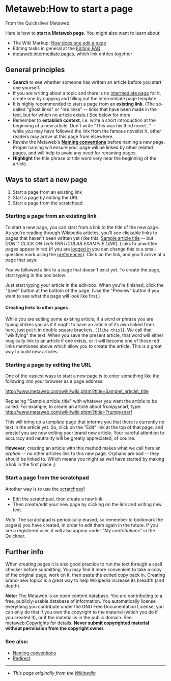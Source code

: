 
# Metaweb:How to start a page

From the Quicksilver Metaweb.


Here is how to **start a Metaweb page**. You might also want to learn about:
* The Wiki Markup: [How does one edit a page](/metaweb-how-does-one-edit-a-page)
* Editing tasks in general at the [Editing FAQ](/metaweb-editing-faq)
* [metaweb:intermediate pages](/metaweb-intermediate-page), which link entries together


## General principles



* **Search** to see whether someone has written an article before you start one yourself.
* If you are writing about a topic and there is no [intermediate page](/metaweb-intermediate-page) for it, create one by copying and filling out the intermediate page template.
* It is highly recommended to start a page from an **existing link**. (The so-called "ghost links" or "red links" -- links that have been made in the text, but for which no article exists.) See below for more.
* Remember to **establish context**, i.e. write a short introduction at the beginning of a new article. Don't write "This was his third novel..." -- while *you* may have followed the link from the famous novelist X, other readers may arrive at this page from elsewhere.
* Review the Metaweb's **[Naming conventions](/metaweb-naming-conventions)** before naming a new page. Proper naming will ensure your page will be linked by other related pages, and will help to avoid any need for renaming pages.
* **Highlight** the title phrase or title word very near the beginning of the article.


## Ways to start a new page



1. Start a page from an existing link
2. Start a page by editing the URL
3. Start a page from the scratchpad


### Starting a page from an existing link



To start a new page, you can start from a link to the title of the new page. As you're reading through Wikipedia articles, you'll see clickable links to pages that haven't been written yet (like this: [Sample article title](/sample-article-title) -- but *DON'T CLICK ON THIS PARTICULAR EXAMPLE LINK*). Links to unwritten pages appear in red (if you are [logged in](/metaweb-how-to-log-in) you can change this to a small question mark using the [preferences](/metaweb-user-preferences-help)). Click on the link, and you'll arrive at a page that says:

You've followed a link to a page that doesn't exist yet. 
To create the page, start typing in the box below:

Just start typing your article in the edit-box. When you're finished, click the "Save" button at the bottom of the page. (Use the "Preview" button if you want to see what the page will look like first.)

#### Creating links to other pages



While you are editing some existing article, if a word or phrase you are typing strikes you as if it ought to have an article of its own linked from here, just put it in double square brackets, `[[like this]]`. We call that "wikifying" the text. When you save the present article, that word will either magically link to an article if one exists, or it will become one of those red links mentioned above which allow you to create the article. This is a great way to build new articles.

### Starting a page by editing the URL



One of the easiest ways to start a new page is to enter something like the following into your browser as a page address:

http://www.metaweb.com/wiki/wiki.phtml?title=Sample\_article\_title

Replacing "Sample\_article\_title" with whatever you want the article to be called. For example, to create an article about frumpysnarf, type:
http://www.metaweb.com/wiki/wiki.phtml?title=Frumpysnarf

This will bring up a template page that informs you that there is currently no text in the article yet. So, click on the "Edit" link at the top of that page, and presto! you are now editing your brand new article. Your careful attention to accuracy and neutrality will be greatly appreciated, of course.

**However**, creating an article with this method makes what we call here an *orphan* -- no other articles link to this new page. Orphans are bad -- they should be linked to. Which means you might as well have started by making a link in the first place ;)

### Start a page from the scratchpad



Another way is to use the [scratchpad](/metaweb-scratchpad)!

* Edit the scratchpad, then create a new link.
* Then create/edit your new page by clicking on the link and writing new text.


*Note*: The scratchpad is periodically erased, so remember to bookmark the page(s) you have created, in order to edit them again in the future. If you are a registered user, it will also appear under "*My contributions*" in the Quickbar.

## Further info



When creating pages it is also good practice to run the text through a spell checker before submitting. You may find it more convenient to take a copy of the original page, work on it, then paste the edited copy back in. Creating brand-new topics is a great way to help Wikipedia increase its breadth (and depth).

**Note:** The Metaweb is an open content database.
You are contributing to a free, publicly-usable database of information. You automatically license everything you contribute under the
GNU Free Documentation License; you can only do that if you own the copyright to the material (which you do if you created it), or if the material is in the public domain. See [metaweb:Copyrights](/metaweb-copyrights) for details. **Never submit copyrighted material without permission from the copyright owner.**


### See also:



* [Naming conventions](/metaweb-naming-conventions)
* [Redirect](/metaweb-redirect)




---


* *This page originally from the [Wikipedia](/http-www-wikipedia-org)*
